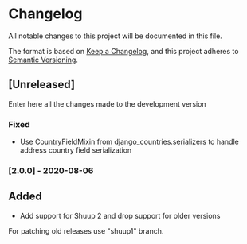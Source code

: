 # Changelog
All notable changes to this project will be documented in this file.

The format is based on [Keep a Changelog](https://keepachangelog.com/en/1.0.0/),
and this project adheres to [Semantic Versioning](https://semver.org/spec/v2.0.0.html).

## [Unreleased]

Enter here all the changes made to the development version

### Fixed

- Use CountryFieldMixin from django_countries.serializers to handle address country field serialization

### [2.0.0] - 2020-08-06

## Added

- Add support for Shuup 2 and drop support for older versions

For patching old releases use "shuup1" branch.
